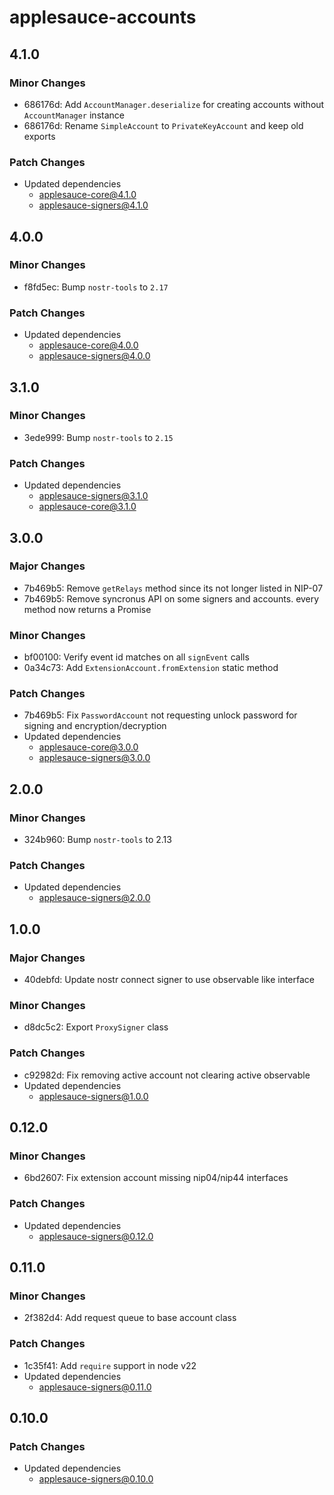 # applesauce-accounts

## 4.1.0

### Minor Changes

- 686176d: Add `AccountManager.deserialize` for creating accounts without `AccountManager` instance
- 686176d: Rename `SimpleAccount` to `PrivateKeyAccount` and keep old exports

### Patch Changes

- Updated dependencies
  - applesauce-core@4.1.0
  - applesauce-signers@4.1.0

## 4.0.0

### Minor Changes

- f8fd5ec: Bump `nostr-tools` to `2.17`

### Patch Changes

- Updated dependencies
  - applesauce-core@4.0.0
  - applesauce-signers@4.0.0

## 3.1.0

### Minor Changes

- 3ede999: Bump `nostr-tools` to `2.15`

### Patch Changes

- Updated dependencies
  - applesauce-signers@3.1.0
  - applesauce-core@3.1.0

## 3.0.0

### Major Changes

- 7b469b5: Remove `getRelays` method since its not longer listed in NIP-07
- 7b469b5: Remove syncronus API on some signers and accounts. every method now returns a Promise

### Minor Changes

- bf00100: Verify event id matches on all `signEvent` calls
- 0a34c73: Add `ExtensionAccount.fromExtension` static method

### Patch Changes

- 7b469b5: Fix `PasswordAccount` not requesting unlock password for signing and encryption/decryption
- Updated dependencies
  - applesauce-core@3.0.0
  - applesauce-signers@3.0.0

## 2.0.0

### Minor Changes

- 324b960: Bump `nostr-tools` to 2.13

### Patch Changes

- Updated dependencies
  - applesauce-signers@2.0.0

## 1.0.0

### Major Changes

- 40debfd: Update nostr connect signer to use observable like interface

### Minor Changes

- d8dc5c2: Export `ProxySigner` class

### Patch Changes

- c92982d: Fix removing active account not clearing active observable
- Updated dependencies
  - applesauce-signers@1.0.0

## 0.12.0

### Minor Changes

- 6bd2607: Fix extension account missing nip04/nip44 interfaces

### Patch Changes

- Updated dependencies
  - applesauce-signers@0.12.0

## 0.11.0

### Minor Changes

- 2f382d4: Add request queue to base account class

### Patch Changes

- 1c35f41: Add `require` support in node v22
- Updated dependencies
  - applesauce-signers@0.11.0

## 0.10.0

### Patch Changes

- Updated dependencies
  - applesauce-signers@0.10.0
